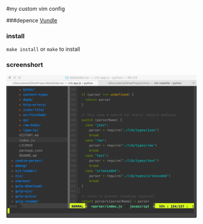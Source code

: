 #my custom vim config

###depence [Vundle](https://github.com/VundleVim/Vundle.vim)

### install 

  `make install` or `make` to install

### screenshort 

  ![screenshort](./vimrc.png)
